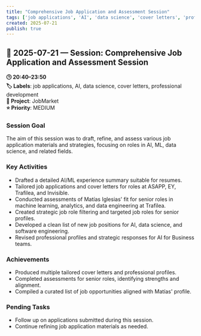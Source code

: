 ```yaml
---
title: "Comprehensive Job Application and Assessment Session"
tags: ['job applications', 'AI', 'data science', 'cover letters', 'professional development']
created: 2025-07-21
publish: true
---
```


## 📅 2025-07-21 — Session: Comprehensive Job Application and Assessment Session

**🕒 20:40–23:50**  
**🏷️ Labels**: job applications, AI, data science, cover letters, professional development  
**📂 Project**: JobMarket  
**⭐ Priority**: MEDIUM  


### Session Goal
The aim of this session was to draft, refine, and assess various job application materials and strategies, focusing on roles in AI, ML, data science, and related fields.

### Key Activities
- Drafted a detailed AI/ML experience summary suitable for resumes.
- Tailored job applications and cover letters for roles at ASAPP, EY, Trafilea, and Invisible.
- Conducted assessments of Matías Iglesias' fit for senior roles in machine learning, analytics, and data engineering at Trafilea.
- Created strategic job role filtering and targeted job roles for senior profiles.
- Developed a clean list of new job positions for AI, data science, and software engineering.
- Revised professional profiles and strategic responses for AI for Business teams.

### Achievements
- Produced multiple tailored cover letters and professional profiles.
- Completed assessments for senior roles, identifying strengths and alignment.
- Compiled a curated list of job opportunities aligned with Matías' profile.

### Pending Tasks
- Follow up on applications submitted during this session.
- Continue refining job application materials as needed.
